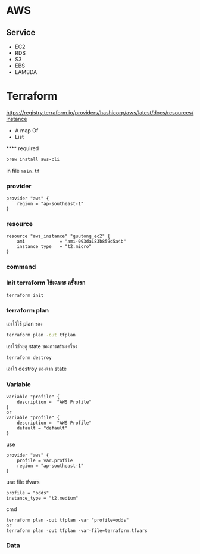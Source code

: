 # AWS

## Service
- EC2
- RDS
- S3
- EBS
- LAMBDA


# Terraform

https://registry.terraform.io/providers/hashicorp/aws/latest/docs/resources/instance
- A map Of
- List

**** required
```sh
brew install aws-cli
```

in file `main.tf`
### provider 
```
provider "aws" {
    region = "ap-southeast-1"
}
```


### resource 

```
resource "aws_instance" "guutong_ec2" {
    ami             = "ami-093da183b859d5a4b"
    instance_type   = "t2.micro"
}
```

### command 

### Init terraform ใช้เฉพาะ ครั้งแรก
```sh
terraform init
```

### terraform plan 
เอาไว้ใช้ plan ของ


```sh
terraform plan -out tfplan
```

เอาไว้ช่วยดู state ของการสร้างเครื่อง



```
terraform destroy
```
เอาไว้ destroy ของจาก state


### Variable
```
variable "profile" {
    description =  "AWS Profile"
}
or
variable "profile" {
    description =  "AWS Profile"
    default = "default"
}
```
use 
```
provider "aws" {
    profile = var.profile
    region = "ap-southeast-1"
}
```

use file tfvars
```
profile = "odds"
instance_type = "t2.medium"
```


cmd
```
terraform plan -out tfplan -var "profile=odds"
or
terraform plan -out tfplan -var-file=terraform.tfvars
```

### Data